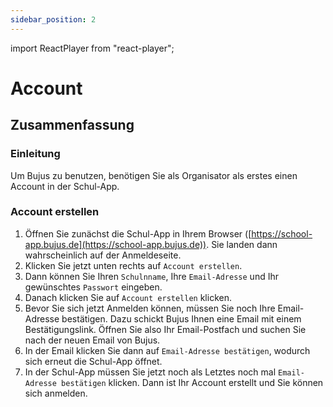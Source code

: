 ```yaml
---
sidebar_position: 2
---
```


import ReactPlayer from "react-player";

# Account

<!-- ## Video

<div className="video__wrapper">
  <ReactPlayer
    className="video__player"
    controls
    config={{
      file: {
        attributes: {
          poster:
            "https://uploads-ssl.webflow.com/60cb8d6c93a6a6dfa3b7f245/ 64345e1514a8f53d8aad199e_school-instructions-video-thumbnail.jpg",
        },
      },
    }}
    height="100%"
    url="https://storage.googleapis.com/files.school-app.bujus.de/          school-instructions-v2-compressed.mp4"
    width="100%"
  />
</div>
­{" "} -->

## Zusammenfassung

### Einleitung

Um Bujus zu benutzen, benötigen Sie als Organisator als erstes einen Account in der Schul-App.

### Account erstellen

1. Öffnen Sie zunächst die Schul-App in Ihrem Browser ([https://school-app.bujus.de](https://school-app.bujus.de)). Sie landen dann wahrscheinlich auf der Anmeldeseite.
2. Klicken Sie jetzt unten rechts auf `Account erstellen`.
3. Dann können Sie Ihren `Schulnname`, Ihre `Email-Adresse` und Ihr gewünschtes `Passwort` eingeben.
4. Danach klicken Sie auf `Account erstellen` klicken.
5. Bevor Sie sich jetzt Anmelden können, müssen Sie noch Ihre Email-Adresse bestätigen. Dazu schickt Bujus Ihnen eine Email mit einem Bestätigungslink. Öffnen Sie also Ihr Email-Postfach und suchen Sie nach der neuen Email von Bujus.
6. In der Email klicken Sie dann auf `Email-Adresse bestätigen`, wodurch sich erneut die Schul-App öffnet.
7. In der Schul-App müssen Sie jetzt noch als Letztes noch mal `Email-Adresse bestätigen` klicken. Dann ist Ihr Account erstellt und Sie können sich anmelden.

<!-- ### Anmelden

TODO

### Abmelden

TODO

### Passwort vergessen

TODO

### Email-Adresse ändern

TODO

### Account löschen

TODO -->
